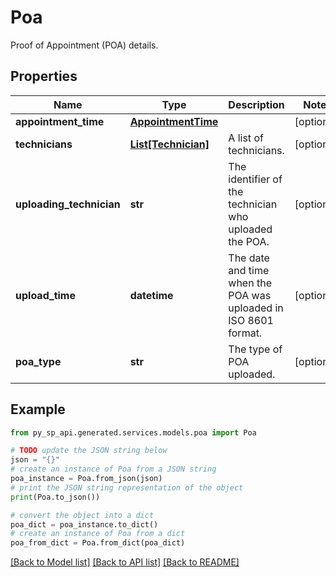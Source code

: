 # Poa

Proof of Appointment (POA) details.

## Properties

Name | Type | Description | Notes
------------ | ------------- | ------------- | -------------
**appointment_time** | [**AppointmentTime**](AppointmentTime.md) |  | [optional] 
**technicians** | [**List[Technician]**](Technician.md) | A list of technicians. | [optional] 
**uploading_technician** | **str** | The identifier of the technician who uploaded the POA. | [optional] 
**upload_time** | **datetime** | The date and time when the POA was uploaded in ISO 8601 format. | [optional] 
**poa_type** | **str** | The type of POA uploaded. | [optional] 

## Example

```python
from py_sp_api.generated.services.models.poa import Poa

# TODO update the JSON string below
json = "{}"
# create an instance of Poa from a JSON string
poa_instance = Poa.from_json(json)
# print the JSON string representation of the object
print(Poa.to_json())

# convert the object into a dict
poa_dict = poa_instance.to_dict()
# create an instance of Poa from a dict
poa_from_dict = Poa.from_dict(poa_dict)
```
[[Back to Model list]](../README.md#documentation-for-models) [[Back to API list]](../README.md#documentation-for-api-endpoints) [[Back to README]](../README.md)


